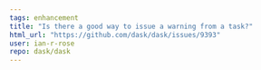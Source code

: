 ```yaml
---
tags: enhancement
title: "Is there a good way to issue a warning from a task?"
html_url: "https://github.com/dask/dask/issues/9393"
user: ian-r-rose
repo: dask/dask
---
```


